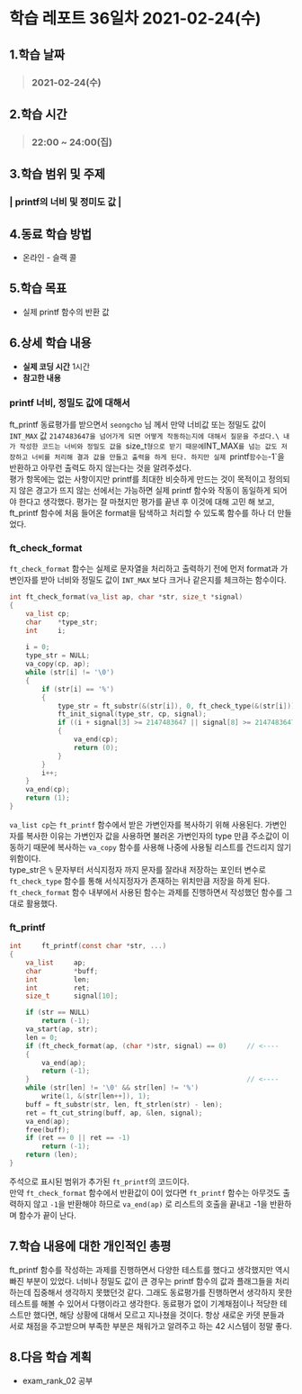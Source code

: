 # 학습 레포트 36일차 2021-02-24(수)
## 1.학습 날짜
> ### 2021-02-24(수)
## 2.학습 시간
> ### 22:00 ~ 24:00(집)
## 3.학습 범위 및 주제
### | printf의 너비 및 정미도 값 |
## 4.동료 학습 방법
- 온라인 - 슬랙 콜
## 5.학습 목표
- 실제 printf 함수의 반환 값
## 6.상세 학습 내용
- **실제 코딩 시간** 1시간
- **참고한 내용**

### printf 너비, 정밀도 값에 대해서
ft_printf 동료평가를 받으면서 `seongcho` 님 께서 만약 너비값 또는 정밀도 값이 `INT_MAX` 값 `2147483647을 넘어가게 되면 어떻게 작동하는지에 대해서 질문을 주셨다.\
내가 작성한 코드는 너비와 정밀도 값을 `size_t` 형으로 받기 때문에 `INT_MAX`를 넘는 값도 저장하고 너비를 처리해 결과 값을 만들고 출력을 하게 된다. 하지만 실제 `printf` 함수는 `-1`을 반환하고 아무런 출력도 하지 않는다는 것을 알려주셨다.\
평가 항목에는 없는 사항이지만 printf를 최대한 비슷하게 만드는 것이 목적이고 정의되지 않은 경고가 뜨지 않는 선에서는 가능하면 실제 printf 함수와 작동이 동일하게 되어야 한다고 생각했다. 평가는 잘 마쳤지만 평가를 끝낸 후 이것에 대해 고민 해 보고, ft_printf 함수에 처음 들어온 format을 탐색하고 처리할 수 있도록 함수를 하나 더 만들었다.

### ft_check_format
`ft_check_format` 함수는 실제로 문자열을 처리하고 출력하기 전에 먼저 format과 가변인자를 받아 너비와 정밀도 값이 `INT_MAX` 보다 크거나 같은지를 체크하는 함수이다.

```c
int ft_check_format(va_list ap, char *str, size_t *signal)
{
    va_list cp;
    char    *type_str;
    int     i;
    
    i = 0;
    type_str = NULL;
    va_copy(cp, ap);
    while (str[i] != '\0')
    {
        if (str[i] == '%')
        {
            type_str = ft_substr(&(str[i]), 0, ft_check_type(&(str[i])) + 1);
            ft_init_signal(type_str, cp, signal);
            if ((i + signal[3] >= 2147483647 || signal[8] >= 2147483647)
            {
                va_end(cp);
                return (0);
            }
        }
        i++;
    }
    va_end(cp);
    return (1);
}
```
`va_list cp`는 `ft_printf` 함수에서 받은 가변인자를 복사하기 위해 사용된다. 가변인자를 복사한 이유는 가변인자 값을 사용하면 불러온 가변인자의 type 만큼 주소값이 이동하기 때문에 복사하는 `va_copy` 함수를 사용해 나중에 사용될 리스트를 건드리지 않기 위함이다.\
type_str은 `%` 문자부터 서식지정자 까지 문자를 잘라내 저장하는 포인터 변수로 `ft_check_type` 함수를 통해 서식지정자가 존재하는 위치만큼 저장을 하게 된다.\
`ft_check_format` 함수 내부에서 사용된 함수는 과제를 진행하면서 작성했던 함수를 그대로 활용했다.

### ft_printf
```c
int		ft_printf(const char *str, ...)
{
	va_list		ap;
	char		*buff;
	int			len;
	int			ret;
	size_t		signal[10];

	if (str == NULL)
		return (-1);
	va_start(ap, str);
	len = 0;
    if (ft_check_format(ap, (char *)str, signal) == 0)     // <----
    {
        va_end(ap);
        return (-1);
    }                                                      // <----
	while (str[len] != '\0' && str[len] != '%')
		write(1, &(str[len++]), 1);
	buff = ft_substr(str, len, ft_strlen(str) - len);
	ret = ft_cut_string(buff, ap, &len, signal);
	va_end(ap);
	free(buff);
	if (ret == 0 || ret == -1)
		return (-1);
	return (len);
}
```

주석으로 표시된 범위가 추가된 `ft_printf`의 코드이다.\
만약 `ft_check_format` 함수에서 반환값이 0이 었다면 `ft_printf` 함수는 아무것도 출력하지 않고 `-1`을 반환해야 하므로 `va_end(ap)` 로 리스트의 호출을 끝내고 -1을 반환하며 함수가 끝이 난다.

## 7.학습 내용에 대한 개인적인 총평
ft_printf 함수를 작성하는 과제를 진행하면서 다양한 테스트를 했다고 생각했지만 역시 빠진 부분이 있었다. 너비나 정밀도 값이 큰 경우는 printf 함수의 값과 플래그들을 처리하는데 집중해서 생각하지 못했던것 같다. 그래도 동료평가를 진행하면서 생각하지 못한 테스트를 해볼 수 있어서 다행이라고 생각한다. 동료평가 없이 기계채점이나 적당한 테스트만 했다면, 해당 상황에 대해서 모르고 지나쳤을 것이다. 항상 새로운 카뎃 분들과 서로 채점을 주고받으며 부족한 부분은 채워가고 알려주고 하는 42 시스템이 정말 좋다.

## 8.다음 학습 계획
- exam_rank_02 공부